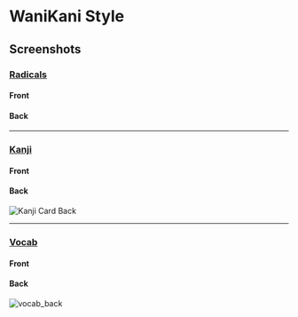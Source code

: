 # WaniKani Style

## Screenshots

### [Radicals](https://github.com/WrinkleRelease/anki-cards/tree/main/src/anki/04-wanikani-style/radicals)

#### Front

#### Back

---

### [Kanji](https://github.com/WrinkleRelease/anki-cards/tree/main/src/anki/04-wanikani-style/kanji)

#### Front

#### Back
![Kanji Card Back](https://github.com/user-attachments/assets/d291c756-bb8c-41d3-92d5-e6701acf79a3)

---

### [Vocab](https://github.com/WrinkleRelease/anki-cards/tree/main/src/anki/04-wanikani-style/vocab)

#### Front

#### Back
![vocab_back](https://github.com/user-attachments/assets/c2d16eec-651f-4a89-9214-e6d8caa83eb7)

